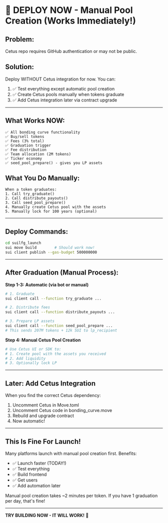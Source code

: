 # 🚀 DEPLOY NOW - Manual Pool Creation (Works Immediately!)

## Problem:
Cetus repo requires GitHub authentication or may not be public.

## Solution:
Deploy WITHOUT Cetus integration for now. You can:
1. ✅ Test everything except automatic pool creation
2. ✅ Create Cetus pools manually when tokens graduate
3. ✅ Add Cetus integration later via contract upgrade

---

## What Works NOW:

```
✅ All bonding curve functionality
✅ Buy/sell tokens
✅ Fees (3% total)
✅ Graduation trigger
✅ Fee distribution
✅ Team allocation (2M tokens)
✅ Ticker economy
✅ seed_pool_prepare() - gives you LP assets
```

## What You Do Manually:

```
When a token graduates:
1. Call try_graduate()
2. Call distribute_payouts()  
3. Call seed_pool_prepare()
4. Manually create Cetus pool with the assets
5. Manually lock for 100 years (optional)
```

---

## Deploy Commands:

```bash
cd suilfg_launch
sui move build        # Should work now!
sui client publish --gas-budget 500000000
```

---

## After Graduation (Manual Process):

**Step 1-3: Automatic (via bot or manual)**
```bash
# 1. Graduate
sui client call --function try_graduate ...

# 2. Distribute fees
sui client call --function distribute_payouts ...

# 3. Prepare LP assets
sui client call --function seed_pool_prepare ...
# This sends 207M tokens + 12k SUI to lp_recipient
```

**Step 4: Manual Cetus Pool Creation**
```bash
# Use Cetus UI or SDK to:
# 1. Create pool with the assets you received
# 2. Add liquidity
# 3. Optionally lock LP
```

---

## Later: Add Cetus Integration

When you find the correct Cetus dependency:

1. Uncomment Cetus in Move.toml
2. Uncomment Cetus code in bonding_curve.move
3. Rebuild and upgrade contract
4. Now automatic!

---

## This Is Fine For Launch!

Many platforms launch with manual pool creation first.
Benefits:
- ✅ Launch faster (TODAY!)
- ✅ Test everything
- ✅ Build frontend
- ✅ Get users
- ✅ Add automation later

Manual pool creation takes ~2 minutes per token.
If you have 1 graduation per day, that's fine!

---

**TRY BUILDING NOW - IT WILL WORK!** 🚀

